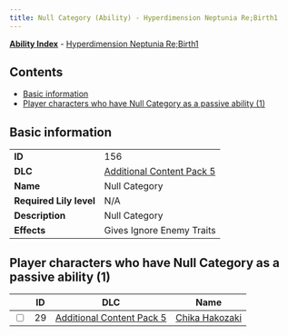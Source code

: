 ```yaml
---
title: Null Category (Ability) - Hyperdimension Neptunia Re;Birth1
---
```


[**Ability Index**](/neptunia/rb1/ability/index.html) - [Hyperdimension Neptunia Re;Birth1](/neptunia/rb1)

## Contents

- [Basic information](#basic-information)
- [Player characters who have Null Category as a passive ability (1)](#player-characters-who-have-null-category-as-a-passive-ability-1)

## Basic information

|   |   |
| -- | -- |
| **ID** | 156
**DLC** | [Additional Content Pack 5](/neptunia/rb1/dlc/14-pack5.html)
**Name** | Null Category
**Required Lily level** | N/A
**Description** | Null Category
**Effects** | Gives Ignore Enemy Traits |


## Player characters who have Null Category as a passive ability (1)

|    | ID | DLC | Name |
| -- | -- | --- | ---- |
| <input type="checkbox" id="rb1-player-14-29" class="trackbox" /> | 29 | [Additional Content Pack 5](/neptunia/rb1/dlc/14-pack5.html) | [Chika Hakozaki](/neptunia/rb1/player/14-29-chika-hakozaki.html) |
